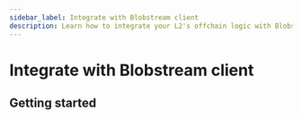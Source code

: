 ```yaml
---
sidebar_label: Integrate with Blobstream client
description: Learn how to integrate your L2's offchain logic with Blobstream
---
```


# Integrate with Blobstream client

## Getting started
